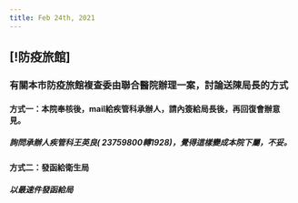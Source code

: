 ```yaml
---
title: Feb 24th, 2021
---
```


## [!防疫旅館]
### 有關本市防疫旅館複查委由聯合醫院辦理一案，討論送陳局長的方式
#### 方式一：本院奉核後，mail給疾管科承辦人，請內簽給局長後，再回復會辦意見。
##### 詢問承辦人疾管科王英良( 23759800轉1928)，覺得這樣變成本院下屬，不妥。
#### 方式二：發函給衛生局
##### 以最速件發函給局
